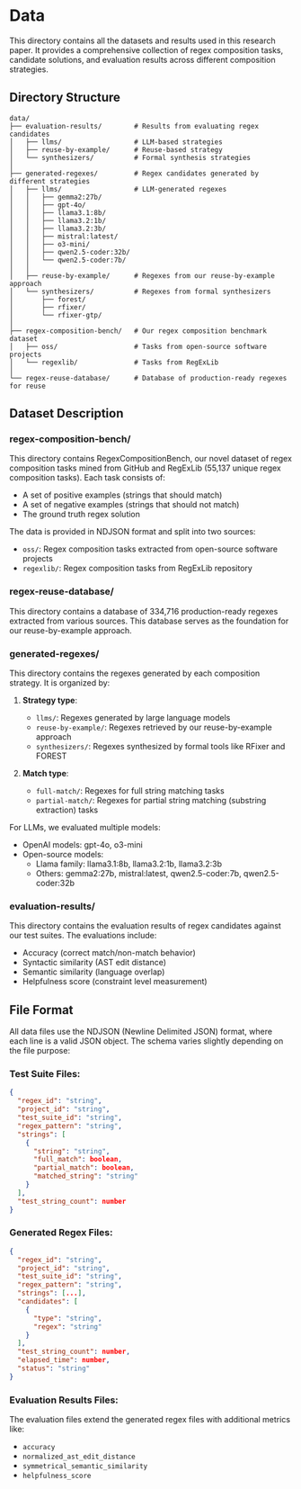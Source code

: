 # Data

This directory contains all the datasets and results used in this research paper. It provides a comprehensive collection of regex composition tasks, candidate solutions, and evaluation results across different composition strategies.

## Directory Structure

```
data/
├── evaluation-results/        # Results from evaluating regex candidates
│   ├── llms/                  # LLM-based strategies
│   ├── reuse-by-example/      # Reuse-based strategy
│   └── synthesizers/          # Formal synthesis strategies
│
├── generated-regexes/         # Regex candidates generated by different strategies
│   ├── llms/                  # LLM-generated regexes
│   │   ├── gemma2:27b/
│   │   ├── gpt-4o/
│   │   ├── llama3.1:8b/
│   │   ├── llama3.2:1b/
│   │   ├── llama3.2:3b/
│   │   ├── mistral:latest/
│   │   ├── o3-mini/
│   │   ├── qwen2.5-coder:32b/
│   │   └── qwen2.5-coder:7b/
│   │
│   ├── reuse-by-example/      # Regexes from our reuse-by-example approach
│   └── synthesizers/          # Regexes from formal synthesizers
│       ├── forest/
│       ├── rfixer/
│       └── rfixer-gtp/
│
├── regex-composition-bench/   # Our regex composition benchmark dataset
│   ├── oss/                   # Tasks from open-source software projects
│   └── regexlib/              # Tasks from RegExLib
│
└── regex-reuse-database/      # Database of production-ready regexes for reuse
```

## Dataset Description

### regex-composition-bench/

This directory contains RegexCompositionBench, our novel dataset of regex composition tasks mined from GitHub and RegExLib (55,137 unique regex composition tasks). Each task consists of:

- A set of positive examples (strings that should match)
- A set of negative examples (strings that should not match)
- The ground truth regex solution

The data is provided in NDJSON format and split into two sources:
- `oss/`: Regex composition tasks extracted from open-source software projects
- `regexlib/`: Regex composition tasks from RegExLib repository

### regex-reuse-database/

This directory contains a database of 334,716 production-ready regexes extracted from various sources. This database serves as the foundation for our reuse-by-example approach.

### generated-regexes/

This directory contains the regexes generated by each composition strategy. It is organized by:

1. **Strategy type**:
   - `llms/`: Regexes generated by large language models
   - `reuse-by-example/`: Regexes retrieved by our reuse-by-example approach
   - `synthesizers/`: Regexes synthesized by formal tools like RFixer and FOREST

2. **Match type**:
   - `full-match/`: Regexes for full string matching tasks
   - `partial-match/`: Regexes for partial string matching (substring extraction) tasks

For LLMs, we evaluated multiple models:
- OpenAI models: gpt-4o, o3-mini
- Open-source models: 
  - Llama family: llama3.1:8b, llama3.2:1b, llama3.2:3b
  - Others: gemma2:27b, mistral:latest, qwen2.5-coder:7b, qwen2.5-coder:32b

### evaluation-results/

This directory contains the evaluation results of regex candidates against our test suites. The evaluations include:

- Accuracy (correct match/non-match behavior)
- Syntactic similarity (AST edit distance)
- Semantic similarity (language overlap)
- Helpfulness score (constraint level measurement)

## File Format

All data files use the NDJSON (Newline Delimited JSON) format, where each line is a valid JSON object. The schema varies slightly depending on the file purpose:

### Test Suite Files:
```json
{
  "regex_id": "string",
  "project_id": "string",
  "test_suite_id": "string", 
  "regex_pattern": "string",
  "strings": [
    {
      "string": "string",
      "full_match": boolean,
      "partial_match": boolean,
      "matched_string": "string" 
    }
  ],
  "test_string_count": number
}
```

### Generated Regex Files:
```json
{
  "regex_id": "string",
  "project_id": "string",
  "test_suite_id": "string",
  "regex_pattern": "string",
  "strings": [...],
  "candidates": [
    {
      "type": "string",
      "regex": "string"
    }
  ],
  "test_string_count": number,
  "elapsed_time": number,
  "status": "string"
}
```

### Evaluation Results Files:
The evaluation files extend the generated regex files with additional metrics like:
- `accuracy`
- `normalized_ast_edit_distance`
- `symmetrical_semantic_similarity`
- `helpfulness_score`

